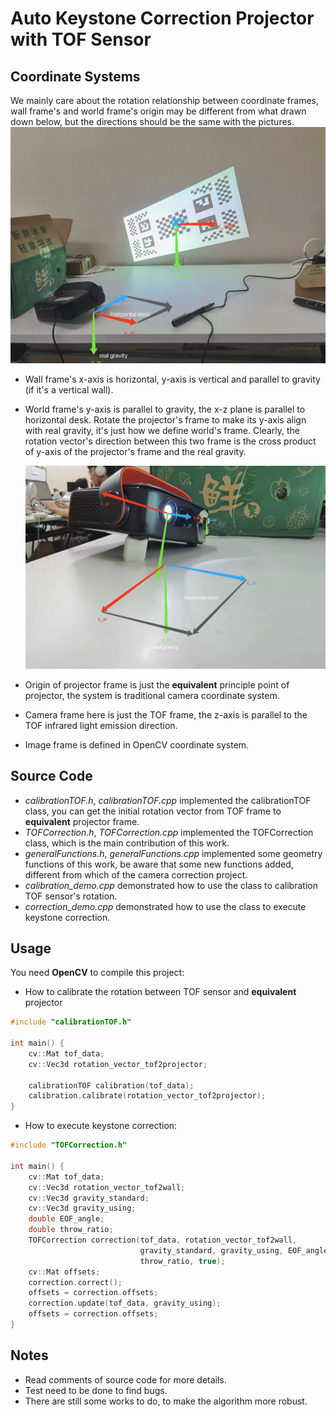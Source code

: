 # Auto Keystone Correction Projector with TOF Sensor

## Coordinate Systems

We mainly care about the rotation relationship between coordinate frames, wall frame's and world frame's origin
may be different from what drawn down below, but the directions should be the same with the pictures.
![frame1](frame1.jpg "frame1")

* Wall frame's x-axis is horizontal, y-axis is vertical and parallel to gravity (if it's a vertical wall).
* World frame's y-axis is parallel to gravity, the x-z plane is parallel to horizontal desk. Rotate the projector's
  frame to make its y-axis align with real
  gravity, it's just how we define world's frame. Clearly, the rotation vector's direction between this two frame is the
  cross product of y-axis of the projector's frame and the real gravity.

  ![frame2](frame2.jpg "frame2")
* Origin of projector frame is just the **equivalent** principle point of projector, the system is traditional camera
  coordinate
  system.
* Camera frame here is just the TOF frame, the z-axis is parallel to the TOF infrared light emission direction.
* Image frame is defined in OpenCV coordinate system.

## Source Code

* *calibrationTOF.h*, *calibrationTOF.cpp* implemented the calibrationTOF class, you can get the initial rotation vector
  from TOF frame to **equivalent** projector frame.
* *TOFCorrection.h*, *TOFCorrection.cpp* implemented the TOFCorrection class, which is the main
  contribution of this work.
* *generalFunctions.h*, *generalFunctions.cpp* implemented some geometry functions of this work, be aware that some new
  functions added, different from which of the camera correction project.
* *calibration_demo.cpp* demonstrated how to use the class to calibration TOF sensor's rotation.
* *correction_demo.cpp* demonstrated how to use the class to execute keystone correction.

## Usage

You need **OpenCV** to compile this project:

* How to calibrate the rotation between TOF sensor and **equivalent** projector

```c++
#include "calibrationTOF.h"

int main() {
    cv::Mat tof_data;
    cv::Vec3d rotation_vector_tof2projector;
    
    calibrationTOF calibration(tof_data);
    calibration.calibrate(rotation_vector_tof2projector);
}
```

* How to execute keystone correction:

```c++
#include "TOFCorrection.h"

int main() {
    cv::Mat tof_data;
    cv::Vec3d rotation_vector_tof2wall;
    cv::Vec3d gravity_standard;
    cv::Vec3d gravity_using;
    double EOF_angle;
    double throw_ratio;
    TOFCorrection correction(tof_data, rotation_vector_tof2wall,
                             gravity_standard, gravity_using, EOF_angle,
                             throw_ratio, true);
    cv::Mat offsets;
    correction.correct();
    offsets = correction.offsets;
    correction.update(tof_data, gravity_using);
    offsets = correction.offsets;
}
```

## Notes

* Read comments of source code for more details.
* Test need to be done to find bugs.
* There are still some works to do, to make the algorithm more robust.
